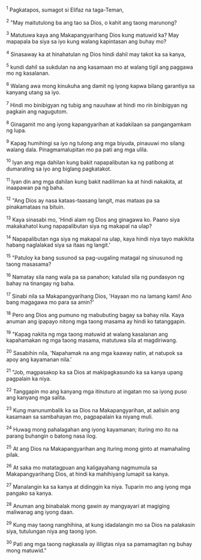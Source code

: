 <sup>1</sup>
Pagkatapos, sumagot si Elifaz na taga-Teman, 

<sup>2</sup>
"May maitutulong ba ang tao sa Dios, o kahit ang taong marunong? 

<sup>3</sup>
Matutuwa kaya ang Makapangyarihang Dios kung matuwid ka? May mapapala ba siya sa iyo kung walang kapintasan ang buhay mo? 

<sup>4</sup>
Sinasaway ka at hinahatulan ng Dios hindi dahil may takot ka sa kanya, 

<sup>5</sup>
kundi dahil sa sukdulan na ang kasamaan mo at walang tigil ang paggawa mo ng kasalanan. 

<sup>6</sup>
Walang awa mong kinukuha ang damit ng iyong kapwa bilang garantiya sa kanyang utang sa iyo. 

<sup>7</sup>
Hindi mo binibigyan ng tubig ang nauuhaw at hindi mo rin binibigyan ng pagkain ang nagugutom. 

<sup>8</sup>
Ginagamit mo ang iyong kapangyarihan at kadakilaan sa pangangamkam ng lupa. 

<sup>9</sup>
Kapag humihingi sa iyo ng tulong ang mga biyuda, pinauuwi mo silang walang dala. Pinagmamalupitan mo pa pati ang mga ulila. 

<sup>10</sup>
Iyan ang mga dahilan kung bakit napapalibutan ka ng patibong at dumarating sa iyo ang biglang pagkatakot. 

<sup>11</sup>
Iyan din ang mga dahilan kung bakit nadiliman ka at hindi nakakita, at inaapawan pa ng baha. 

<sup>12</sup>
"Ang Dios ay nasa kataas-taasang langit, mas mataas pa sa pinakamataas na bituin. 

<sup>13</sup>
Kaya sinasabi mo, 'Hindi alam ng Dios ang ginagawa ko. Paano siya makakahatol kung napapalibutan siya ng makapal na ulap? 

<sup>14</sup>
Napapalibutan nga siya ng makapal na ulap, kaya hindi niya tayo makikita habang naglalakad siya sa itaas ng langit.' 

<sup>15</sup>
"Patuloy ka bang susunod sa pag-uugaling matagal ng sinusunod ng taong masasama? 

<sup>16</sup>
Namatay sila nang wala pa sa panahon; katulad sila ng pundasyon ng bahay na tinangay ng baha. 

<sup>17</sup>
Sinabi nila sa Makapangyarihang Dios, 'Hayaan mo na lamang kami! Ano bang magagawa mo para sa amin?' 

<sup>18</sup>
Pero ang Dios ang pumuno ng mabubuting bagay sa bahay nila. Kaya anuman ang ipapayo nitong mga taong masama ay hindi ko tatanggapin. 

<sup>19</sup>
"Kapag nakita ng mga taong matuwid at walang kasalanan ang kapahamakan ng mga taong masama, matutuwa sila at magdiriwang. 

<sup>20</sup>
Sasabihin nila, 'Napahamak na ang mga kaaway natin, at natupok sa apoy ang kayamanan nila.' 

<sup>21</sup>
"Job, magpasakop ka sa Dios at makipagkasundo ka sa kanya upang pagpalain ka niya. 

<sup>22</sup>
Tanggapin mo ang kanyang mga itinuturo at ingatan mo sa iyong puso ang kanyang mga salita. 

<sup>23</sup>
Kung manunumbalik ka sa Dios na Makapangyarihan, at aalisin ang kasamaan sa sambahayan mo, pagpapalain ka niyang muli. 

<sup>24</sup>
Huwag mong pahalagahan ang iyong kayamanan; ituring mo ito na parang buhangin o batong nasa ilog. 

<sup>25</sup>
At ang Dios na Makapangyarihan ang ituring mong ginto at mamahaling pilak. 

<sup>26</sup>
At saka mo matatagpuan ang kaligayahang nagmumula sa Makapangyarihang Dios, at hindi ka mahihiyang lumapit sa kanya. 

<sup>27</sup>
Manalangin ka sa kanya at didinggin ka niya. Tuparin mo ang iyong mga pangako sa kanya. 

<sup>28</sup>
Anuman ang binabalak mong gawin ay mangyayari at magiging maliwanag ang iyong daan. 

<sup>29</sup>
Kung may taong nanghihina, at kung idadalangin mo sa Dios na palakasin siya, tutulungan niya ang taong iyon. 

<sup>30</sup>
Pati ang mga taong nagkasala ay ililigtas niya sa pamamagitan ng buhay mong matuwid."